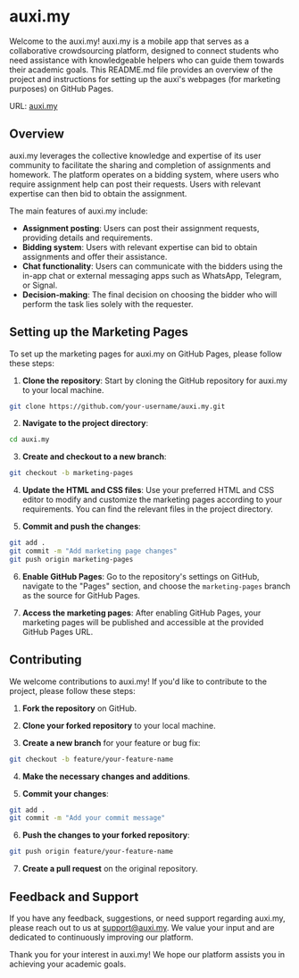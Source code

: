 # auxi.my

Welcome to the auxi.my! auxi.my is a mobile app that serves as a collaborative crowdsourcing platform, designed to connect students who need assistance with knowledgeable helpers who can guide them towards their academic goals. This README.md file provides an overview of the project and instructions for setting up the auxi's webpages (for marketing purposes) on GitHub Pages.

URL: [auxi.my](https://lok2042.github.io/auxi.my/)

## Overview

auxi.my leverages the collective knowledge and expertise of its user community to facilitate the sharing and completion of assignments and homework. The platform operates on a bidding system, where users who require assignment help can post their requests. Users with relevant expertise can then bid to obtain the assignment.

The main features of auxi.my include:

- **Assignment posting**: Users can post their assignment requests, providing details and requirements.
- **Bidding system**: Users with relevant expertise can bid to obtain assignments and offer their assistance.
- **Chat functionality**: Users can communicate with the bidders using the in-app chat or external messaging apps such as WhatsApp, Telegram, or Signal.
- **Decision-making**: The final decision on choosing the bidder who will perform the task lies solely with the requester.

## Setting up the Marketing Pages

To set up the marketing pages for auxi.my on GitHub Pages, please follow these steps:

1. **Clone the repository**: Start by cloning the GitHub repository for auxi.my to your local machine.

```bash
git clone https://github.com/your-username/auxi.my.git
```

2. **Navigate to the project directory**:

```bash
cd auxi.my
```

3. **Create and checkout to a new branch**:

```bash
git checkout -b marketing-pages
```

4. **Update the HTML and CSS files**: Use your preferred HTML and CSS editor to modify and customize the marketing pages according to your requirements. You can find the relevant files in the project directory.

5. **Commit and push the changes**:

```bash
git add .
git commit -m "Add marketing page changes"
git push origin marketing-pages
```

6. **Enable GitHub Pages**: Go to the repository's settings on GitHub, navigate to the "Pages" section, and choose the `marketing-pages` branch as the source for GitHub Pages.

7. **Access the marketing pages**: After enabling GitHub Pages, your marketing pages will be published and accessible at the provided GitHub Pages URL.

## Contributing

We welcome contributions to auxi.my! If you'd like to contribute to the project, please follow these steps:

1. **Fork the repository** on GitHub.

2. **Clone your forked repository** to your local machine.

3. **Create a new branch** for your feature or bug fix:

```bash
git checkout -b feature/your-feature-name
```

4. **Make the necessary changes and additions**.

5. **Commit your changes**:

```bash
git add .
git commit -m "Add your commit message"
```

6. **Push the changes to your forked repository**:

```bash
git push origin feature/your-feature-name
```

7. **Create a pull request** on the original repository.

## Feedback and Support

If you have any feedback, suggestions, or need support regarding auxi.my, please reach out to us at [support@auxi.my](mailto:auxi.my001@gmail.com). We value your input and are dedicated to continuously improving our platform.


Thank you for your interest in auxi.my! We hope our platform assists you in achieving your academic goals.
